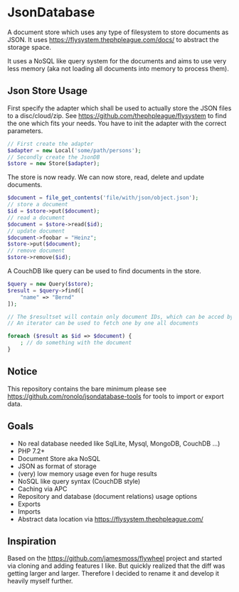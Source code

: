 # JsonDatabase

A document store which uses any type of filesystem to store documents as JSON.
It uses https://flysystem.thephpleague.com/docs/ to abstract the storage space.

It uses a NoSQL like query system for the documents and aims to use very less 
memory (aka not loading all documents into memory to process them).

## Json Store Usage

First specify the adapter which shall be used to actually store the JSON files to
a disc/cloud/zip. See https://github.com/thephpleague/flysystem 
to find the one which fits your needs. You have to init the adapter with the 
correct parameters. 

```php
// First create the adapter
$adapter = new Local('some/path/persons');
// Secondly create the JsonDB
$store = new Store($adapter);
```

The store is now ready. We can now store, read, delete and update documents.

```php
$document = file_get_contents('file/with/json/object.json');
// store a document
$id = $store->put($document);
// read a document
$document = $store->read($id);
// update document
$document->foobar = "Heinz";
$store->put($document);
// remove document
$store->remove($id); 
```

A CouchDB like query can be used to find documents in the store.

```php
$query = new Query($store);
$result = $query->find([
    "name" => "Bernd"
]);

// The $resultset will contain only document IDs, which can be acced by $result->getIds();
// An iterator can be used to fetch one by one all documents

foreach ($result as $id => $document) {
    ; // do something with the document
}

```

## Notice

This repository contains the bare minimum please see https://github.com/ronolo/jsondatabase-tools
for tools to import or export data.

## Goals

- No real database needed like SqlLite, Mysql, MongoDB, CouchDB ...)
- PHP 7.2+
- Document Store aka NoSQL
- JSON as format of storage
- (very) low memory usage even for huge results
- NoSQL like query syntax (CouchDB style)
- Caching via APC
- Repository and database (document relations) usage options
- Exports
- Imports
- Abstract data location via https://flysystem.thephpleague.com/

## Inspiration

Based on the https://github.com/jamesmoss/flywheel project and started via cloning and
adding features I like. But quickly realized that the diff was getting larger and larger.
Therefore I decided to rename it and develop it heavily myself further.
